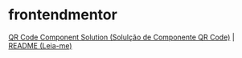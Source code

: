 # frontendmentor
 
[QR Code Component Solution (Solulção de Componente QR Code)](./qr-code-component-main) | [README (Leia-me)](./qr-code-component-main/)
